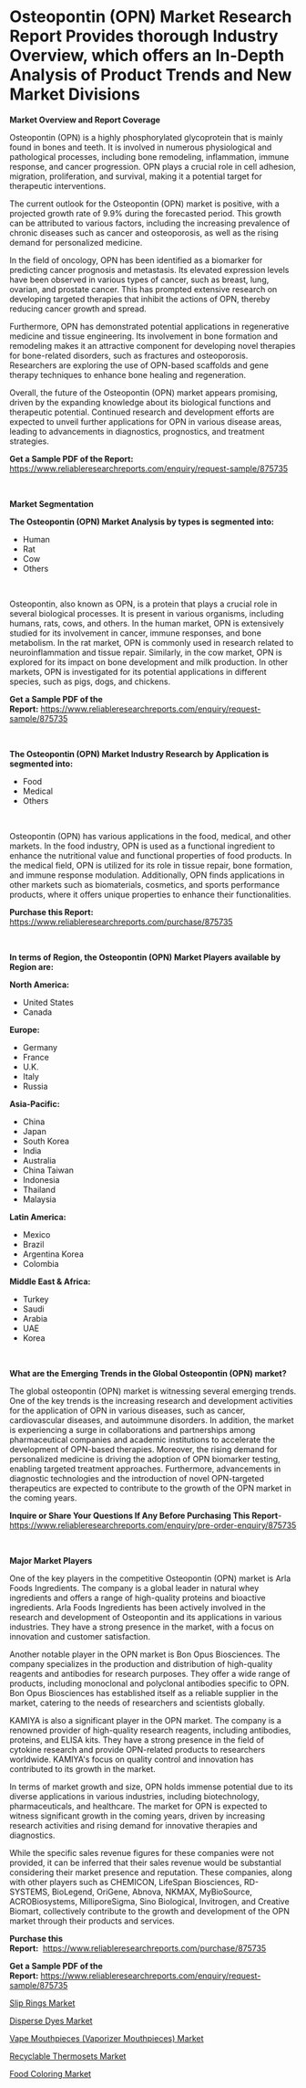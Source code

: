 <p><h1>Osteopontin (OPN) Market Research Report Provides thorough Industry Overview, which offers an In-Depth Analysis of Product Trends and New Market Divisions</h1></p><p><strong>Market Overview and Report Coverage</strong></p>
<p><p>Osteopontin (OPN) is a highly phosphorylated glycoprotein that is mainly found in bones and teeth. It is involved in numerous physiological and pathological processes, including bone remodeling, inflammation, immune response, and cancer progression. OPN plays a crucial role in cell adhesion, migration, proliferation, and survival, making it a potential target for therapeutic interventions.</p><p>The current outlook for the Osteopontin (OPN) market is positive, with a projected growth rate of 9.9% during the forecasted period. This growth can be attributed to various factors, including the increasing prevalence of chronic diseases such as cancer and osteoporosis, as well as the rising demand for personalized medicine.</p><p>In the field of oncology, OPN has been identified as a biomarker for predicting cancer prognosis and metastasis. Its elevated expression levels have been observed in various types of cancer, such as breast, lung, ovarian, and prostate cancer. This has prompted extensive research on developing targeted therapies that inhibit the actions of OPN, thereby reducing cancer growth and spread.</p><p>Furthermore, OPN has demonstrated potential applications in regenerative medicine and tissue engineering. Its involvement in bone formation and remodeling makes it an attractive component for developing novel therapies for bone-related disorders, such as fractures and osteoporosis. Researchers are exploring the use of OPN-based scaffolds and gene therapy techniques to enhance bone healing and regeneration.</p><p>Overall, the future of the Osteopontin (OPN) market appears promising, driven by the expanding knowledge about its biological functions and therapeutic potential. Continued research and development efforts are expected to unveil further applications for OPN in various disease areas, leading to advancements in diagnostics, prognostics, and treatment strategies.</p></p>
<p><strong>Get a Sample PDF of the Report:</strong> <a href="https://www.reliableresearchreports.com/enquiry/request-sample/875735">https://www.reliableresearchreports.com/enquiry/request-sample/875735</a></p>
<p>&nbsp;</p>
<p><strong>Market Segmentation</strong></p>
<p><strong>The Osteopontin (OPN) Market Analysis by types is segmented into:</strong></p>
<p><ul><li>Human</li><li>Rat</li><li>Cow</li><li>Others</li></ul></p>
<p>&nbsp;</p>
<p><p>Osteopontin, also known as OPN, is a protein that plays a crucial role in several biological processes. It is present in various organisms, including humans, rats, cows, and others. In the human market, OPN is extensively studied for its involvement in cancer, immune responses, and bone metabolism. In the rat market, OPN is commonly used in research related to neuroinflammation and tissue repair. Similarly, in the cow market, OPN is explored for its impact on bone development and milk production. In other markets, OPN is investigated for its potential applications in different species, such as pigs, dogs, and chickens.</p></p>
<p><strong>Get a Sample PDF of the Report:</strong>&nbsp;<a href="https://www.reliableresearchreports.com/enquiry/request-sample/875735">https://www.reliableresearchreports.com/enquiry/request-sample/875735</a></p>
<p>&nbsp;</p>
<p><strong>The Osteopontin (OPN) Market Industry Research by Application is segmented into:</strong></p>
<p><ul><li>Food</li><li>Medical</li><li>Others</li></ul></p>
<p>&nbsp;</p>
<p><p>Osteopontin (OPN) has various applications in the food, medical, and other markets. In the food industry, OPN is used as a functional ingredient to enhance the nutritional value and functional properties of food products. In the medical field, OPN is utilized for its role in tissue repair, bone formation, and immune response modulation. Additionally, OPN finds applications in other markets such as biomaterials, cosmetics, and sports performance products, where it offers unique properties to enhance their functionalities.</p></p>
<p><strong>Purchase this Report:</strong>&nbsp; <a href="https://www.reliableresearchreports.com/purchase/875735">https://www.reliableresearchreports.com/purchase/875735</a></p>
<p>&nbsp;</p>
<p><strong>In terms of Region, the Osteopontin (OPN) Market Players available by Region are:</strong></p>
<p>
    <p> <strong> North America: </strong>
        <ul>
            <li>United States</li>
            <li>Canada</li>
        </ul>
        </p> 
    <p> <strong> Europe: </strong>
        <ul>
            <li>Germany</li>
            <li>France</li>
            <li>U.K.</li>
            <li>Italy</li>
            <li>Russia</li>
        </ul>
        </p> 
    <p> <strong> Asia-Pacific: </strong>
        <ul>
            <li>China</li>
            <li>Japan</li>
            <li>South Korea</li>
            <li>India</li>
            <li>Australia</li>
            <li>China Taiwan</li>
            <li>Indonesia</li>
            <li>Thailand</li>
            <li>Malaysia</li>
        </ul>
        </p> 
    <p> <strong> Latin America: </strong>
        <ul>
            <li>Mexico</li>
            <li>Brazil</li>
            <li>Argentina Korea</li>
            <li>Colombia</li>
        </ul>
        </p> 
    <p> <strong> Middle East & Africa: </strong>
        <ul>
            <li>Turkey</li>
            <li>Saudi</li>
            <li>Arabia</li>
            <li>UAE</li>
            <li>Korea</li>
        </ul>
    </p>
    </p>
<p>&nbsp;</p>
<p><strong>What are the Emerging Trends in the Global Osteopontin (OPN) market?</strong></p>
<p><p>The global osteopontin (OPN) market is witnessing several emerging trends. One of the key trends is the increasing research and development activities for the application of OPN in various diseases, such as cancer, cardiovascular diseases, and autoimmune disorders. In addition, the market is experiencing a surge in collaborations and partnerships among pharmaceutical companies and academic institutions to accelerate the development of OPN-based therapies. Moreover, the rising demand for personalized medicine is driving the adoption of OPN biomarker testing, enabling targeted treatment approaches. Furthermore, advancements in diagnostic technologies and the introduction of novel OPN-targeted therapeutics are expected to contribute to the growth of the OPN market in the coming years.</p></p>
<p><strong>Inquire or Share Your Questions If Any Before Purchasing This Report</strong>- <a href="https://www.reliableresearchreports.com/enquiry/pre-order-enquiry/875735">https://www.reliableresearchreports.com/enquiry/pre-order-enquiry/875735</a></p>
<p>&nbsp;</p>
<p><strong>Major Market Players</strong></p>
<p><p>One of the key players in the competitive Osteopontin (OPN) market is Arla Foods Ingredients. The company is a global leader in natural whey ingredients and offers a range of high-quality proteins and bioactive ingredients. Arla Foods Ingredients has been actively involved in the research and development of Osteopontin and its applications in various industries. They have a strong presence in the market, with a focus on innovation and customer satisfaction.</p><p>Another notable player in the OPN market is Bon Opus Biosciences. The company specializes in the production and distribution of high-quality reagents and antibodies for research purposes. They offer a wide range of products, including monoclonal and polyclonal antibodies specific to OPN. Bon Opus Biosciences has established itself as a reliable supplier in the market, catering to the needs of researchers and scientists globally.</p><p>KAMIYA is also a significant player in the OPN market. The company is a renowned provider of high-quality research reagents, including antibodies, proteins, and ELISA kits. They have a strong presence in the field of cytokine research and provide OPN-related products to researchers worldwide. KAMIYA's focus on quality control and innovation has contributed to its growth in the market.</p><p>In terms of market growth and size, OPN holds immense potential due to its diverse applications in various industries, including biotechnology, pharmaceuticals, and healthcare. The market for OPN is expected to witness significant growth in the coming years, driven by increasing research activities and rising demand for innovative therapies and diagnostics.</p><p>While the specific sales revenue figures for these companies were not provided, it can be inferred that their sales revenue would be substantial considering their market presence and reputation. These companies, along with other players such as CHEMICON, LifeSpan Biosciences, RD-SYSTEMS, BioLegend, OriGene, Abnova, NKMAX, MyBioSource, ACROBiosystems, MilliporeSigma, Sino Biological, Invitrogen, and Creative Biomart, collectively contribute to the growth and development of the OPN market through their products and services.</p></p>
<p><strong>Purchase this Report:</strong>&nbsp;&nbsp;<a href="https://www.reliableresearchreports.com/purchase/875735">https://www.reliableresearchreports.com/purchase/875735</a></p>
<p></p>
<p><strong>Get a Sample PDF of the Report:</strong>&nbsp;<a href="https://www.reliableresearchreports.com/enquiry/request-sample/875735">https://www.reliableresearchreports.com/enquiry/request-sample/875735</a></p>
<p><p><a href="https://www.reportprime.com/slip-rings-r2391">Slip Rings Market</a></p><p><a href="https://issuu.com/reportprime-2/docs/disperse-dyes-market-size-2030.pptx?fr=xKAE9_zU1NQ">Disperse Dyes Market</a></p><p><a href="https://medium.com/@germanwolff65/vape-mouthpieces-vaporizer-mouthpieces-market-size-growth-forecast-2023-2030-3e4a30b09084">Vape Mouthpieces (Vaporizer Mouthpieces) Market</a></p><p><a href="https://issuu.com/reportprime-2/docs/recyclable-thermosets-market-size-2030.pptx?fr=xKAE9_zU1NQ">Recyclable Thermosets Market</a></p><p><a href="https://www.linkedin.com/pulse/food-coloring-market-research-report-unlocks-analysis-financial-a3ijc/">Food Coloring Market</a></p></p>
